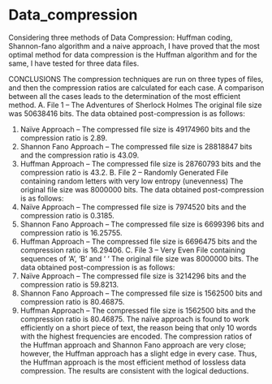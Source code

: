 # Data_compression
 Considering three methods of Data Compression: Huffman coding, Shannon-fano algorithm and a naive approach, I have proved that the most optimal method for data compression is the Huffman algorithm and for the same, I have tested for three data files.
 
CONCLUSIONS
The compression techniques are run on three types of files, and then the compression ratios are calculated for each
case. A comparison between all the cases leads to the determination of the most efficient method.
A. File 1 – The Adventures of Sherlock Holmes
The original file size was 50638416 bits. The data obtained post-compression is as follows:
1) Naïve Approach – The compressed file size is 49174960 bits and the compression ratio is 2.89.
2) Shannon Fano Approach – The compressed file size is 28818847 bits and the compression ratio is 43.09.
3) Huffman Approach – The compressed file size is 28760793 bits and the compression ratio is 43.2.
B. File 2 – Randomly Generated File containing random letters with very low entropy (unevenness)
The original file size was 8000000 bits. The data obtained post-compression is as follows:
1) Naïve Approach – The compressed file size is 7974520 bits and the compression ratio is 0.3185.
2) Shannon Fano Approach – The compressed file size is 6699396 bits and compression ratio is 16.25755.
3) Huffman Approach – The compressed file size is 6696475 bits and the compression ratio is 16.29406.
C. File 3 – Very Even File containing sequences of ‘A’, ‘B’ and ‘ ‘
The original file size was 8000000 bits. The data obtained post-compression is as follows:
1) Naïve Approach – The compressed file size is 3214296 bits and the compression ratio is 59.8213.
2) Shannon Fano Approach – The compressed file size is 1562500 bits and compression ratio is 80.46875.
3) Huffman Approach – The compressed file size is 1562500 bits and the compression ratio is 80.46875.
The naïve approach is found to work efficiently on a short piece of text, the reason being that only 10 words with
the highest frequencies are encoded. The compression ratios of the Huffman approach and Shannon Fano approach
are very close; however, the Huffman approach has a slight edge in every case.
Thus, the Huffman approach is the most efficient method of lossless data compression. The results are consistent
with the logical deductions.

